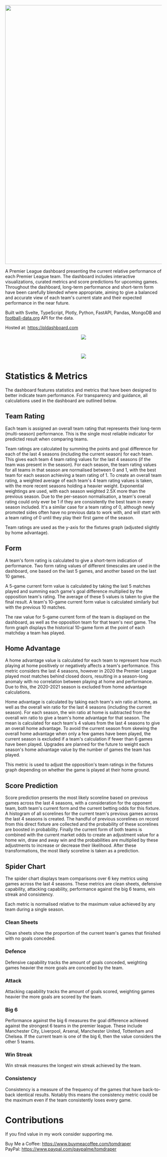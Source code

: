 <p align="center">
  <img width="830" src="https://user-images.githubusercontent.com/41476809/227160125-c2fdc601-9e32-431c-9ecf-fb0046041c4f.png" />
</p>

A Premier League dashboard presenting the current relative performance of each Premier League team. The dashboard includes interactive visualizations, curated metrics and score predictions for upcoming games. Throughout the dashboard, long-term performance and short-term form have been carefully blended where appropriate, aiming to give a balanced and accurate view of each team's current state and their expected performance in the near future.

Built with Svelte, TypeScript, Plotly, Python, FastAPI, Pandas, MongoDB and <a href="https://www.football-data.org/">football-data.org</a> API for the data. 

Hosted at: https://pldashboard.com

<p align="center">
  <img src="https://user-images.githubusercontent.com/41476809/193349259-57712d5f-085b-4376-9b67-2e817756772d.png"/>
</p>
<br>
<p align="center">
  <img src="https://user-images.githubusercontent.com/41476809/207646620-e3b2ab27-879c-4926-b91c-75a7e435be17.png"/>
</p>

# Statistics & Metrics

The dashboard features statistics and metrics that have been designed to better indicate team performance. For transparency and guidance, all calculations used in the dashboard are outlined below.

## Team Rating

Each team is assigned an overall team rating that represents their long-term (multi-season) performance. This is the single most reliable indicator for predicted result when comparing teams.

Team ratings are calculated by summing the points and goal difference for each of the last 4 seasons (including the current season) for each team. This gives each team 4 team rating values for the last 4 seasons (if the team was present in the season). For each season, the team rating values for all teams in that season are normalised between 0 and 1, with the best team for each season achieving a team rating of 1. To create an overall team rating, a weighted average of each team's 4 team rating values is taken, with the more recent seasons holding a heavier weight. Exponential weightings are used, with each season weighted 2.5X more than the previous season. Due to the per-season normalisation, a team's overall rating could only ever be 1 if they are consistently the best team in every season included. It's a similar case for a team rating of 0, although newly promoted sides often have no previous data to work with, and will start with a team rating of 0 until they play their first game of the season.

Team ratings are used as the y-axis for the fixtures graph (adjusted slightly by home advantage).

## Form

A team's form rating is calculated to give a short-term indication of performance. Two form rating values of different timescales are used in the dashboard, one based on the last 5 games, and another based on the last 10 games.

A 5-game current form value is calculated by taking the last 5 matches played and summing each game's goal difference multiplied by the opposition team's rating. The average of these 5 values is taken to give the final result. A team's 10-game current form value is calculated similarly but with the previous 10 matches.

The raw value for 5-game current form of the team is displayed on the dashboard, as well as the opposition team for that team's next game. The form graph displays the historical 10-game form at the point of each matchday a team has played.

## Home Advantage

A home advantage value is calculated for each team to represent how much playing at home positively or negatively affects a team's performance. This metric considers the last 4 seasons, however in 2020 the Premier League played most matches behind closed doors, resulting in a season-long anomaly with no correlation between playing at home and performance. Due to this, the 2020-2021 season is excluded from home advantage calculations.

Home advantage is calculated by taking each team's win ratio at home, as well as the overall win ratio for the last 4 seasons (including the current season). For each season, the win ratio at home is subtracted from the overall win ratio to give a team's home advantage for that season. The mean is calculated for each team's 4 values from the last 4 seasons to give an overall home advantage. To avoid the current season from skewing the overall home advantage when only a few games have been played, the current season is excluded if a team's calculation if fewer than 6 games have been played. Upgrades are planned for the future to weight each season's home advantage value by the number of games the team has played.

This metric is used to adjust the opposition's team ratings in the fixtures graph depending on whether the game is played at their home ground.

## Score Prediction

Score prediction presents the most likely scoreline based on previous games across the last 4 seasons, with a consideration for the opponent team, both team's current form and the current betting odds for this fixture. A histogram of all scorelines for the current team's previous games across the last 4 seasons is created. The handful of previous scorelines on record from this direct fixture are collected and the probability of these scorelines are boosted in probability. Finally the current form of both teams is combined with the current market odds to create an adjustment value for a home win, draw and away win and the probabilities are multiplied by these adjustments to increase or decrease their likelihood. After these transformations, the most likely scoreline is taken as a prediction.

## Spider Chart

The spider chart displays team comparisons over 6 key metrics using games across the last 4 seasons. These metrics are clean sheets, defensive capability, attacking capability, performance against the big 6 teams, win streak and consistency.

Each metric is normalised relative to the maximum value achieved by any team during a single season.

### Clean Sheets

Clean sheets show the proportion of the current team's games that finished with no goals conceded.

### Defence

Defensive capability tracks the amount of goals conceded, weighting games heavier the more goals are conceded by the team.

### Attack

Attacking capability tracks the amount of goals scored, weighting games heavier the more goals are scored by the team.

### Big 6

Performance against the big 6 measures the goal difference achieved against the strongest 6 teams in the premier league. These include Manchester City, Liverpool, Arsenal, Manchester United, Tottenham and Chelsea. If the current team is one of the big 6, then the value considers the other 5 teams.

### Win Streak

Win streak measures the longest win streak achieved by the team.

### Consistency

Consistency is a measure of the frequency of the games that have back-to-back identical results. Notably this means the consistency metric could be the maximum even if the team consistently loses every game. 

# Contributions

If you find value in my work consider supporting me.

Buy Me a Coffee: https://www.buymeacoffee.com/tomdraper<br>
PayPal: https://www.paypal.com/paypalme/tomdraper
